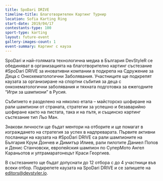 ```yaml
---
title: SpoDari DRIVE
timeline-title: Благотворителен Картинг Турнир
location: Sofia Karting Ring
start-date: 2019/04/17
contestants-type: 100
sport-type: karting
layout: future-event
gallery-images-count: 1
event-summary: Картинг с кауза
---
```


SpoDari и най-голямата технологична медиа в България DevStyleR се обединяват в организацията на благотворително картинг състезание #SpoDari DRIVE за иновативни компании в подкрепа на Сдружение за Деца с Онкохематологични Заболявания. Участниците ще подкрепят каузата за организиране на спортни събития за деца с онкохематологични заболявания и тяхната подготовка за ежегодните “Игри за шампиони” в Русия.

Събитието е разделено на няколко етапа – майсторско шофиране на рали шампиони от страната, стратегии за успешно и безаварийно шофиране както на пистата, така и на пътя, и същинско картинг състезание тип Льо Ман.

Знакови личности ще бъдат ментори на отборите и ще помагат в изграждането на стратегия за успех в надпреварата. Първите активни посланици на каузата на #SpoDari DRIVE са рали шампионите на България Крум Дончев и Димитър Илиев, рали пилотите Даниел Попов и Денис Станчовски, европейския шампион по СуперМото Ангел Караньотов и ултрамаратонецът Краси Георгиев.

В състезанието ще бъдат допуснати до 12 отбора с до 4 участници във всеки отбор. Подкрепете каузата на SpoDari DRIVE и се запишете на editors@devstyler.io.

 
